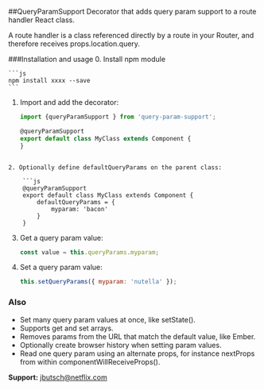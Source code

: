 ##QueryParamSupport
Decorator that adds query param support to a route handler React class. 

A route handler is a class referenced directly by a route
in your Router, and therefore receives props.location.query.

###Installation and usage
0. Install npm module

	```js
	npm install xxxx --save
	```

1. Import and add the decorator:

	```js
	import {queryParamSupport } from 'query-param-support';
	
	@queryParamSupport
	export default class MyClass extends Component {
	}
```
     
2. Optionally define defaultQueryParams on the parent class:

	```js
	@queryParamSupport
	export default class MyClass extends Component {
	    defaultQueryParams = {
	        myparam: 'bacon'
	    }
	}
```

3. Get a query param value:

	```js
	const value = this.queryParams.myparam;
	```

4. Set a query param value:

	```js
	this.setQueryParams({ myparam: 'nutella' });
	```

### Also
- Set many query param values at once, like setState().
- Supports get and set arrays.
- Removes params from the URL that match the default value, like Ember.
- Optionally create browser history when setting param values.
- Read one query param using an alternate props, for instance nextProps from within componentWillReceiveProps().

**Support:** jbutsch@netflix.com